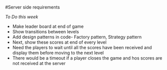 #Server side requirements

*To Do this week*


* Make leader board at end of game
* Show transitions between levels
* Add design patterns in code- Factory pattern, Strategy pattern
* Next, show these scores at end of every level
* Need the players to wait until all the scores have been received and display them before moving to the next level
* There would be a timeout if a player closes the game and hos scores are not received at the server
